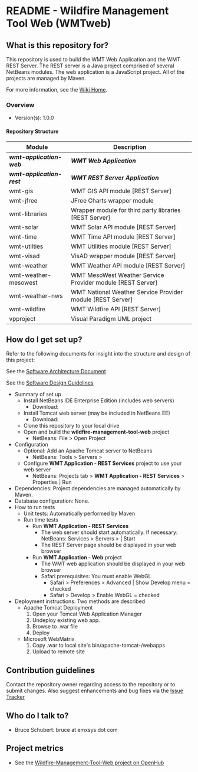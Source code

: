# README - Wildfire Management Tool Web (WMTweb) #

## What is this repository for? ##

This repository is used to build the WMT Web Application and the WMT REST Server.
The REST server is a Java project comprised of several NetBeans modules. 
The web application is a JavaScript project.
All of the projects are managed by Maven.

For more information, see the [Wiki Home](https://bitbucket.org/emxsys/wildfire-management-tool-web/wiki/Home).

### Overview ###

* Version(s): 1.0.0
#### Repository Structure
 Module                    | Description 
-------------------------- | -------------------------------------------------
***wmt-application-web***  | ***WMT Web Application***
***wmt-application-rest*** | ***WMT REST Server Application*** 
wmt-gis                    | WMT GIS API module [REST Server]
wmt-jfree                  | JFree Charts wrapper module
wmt-libraries              | Wrapper module for third party libraries [REST Server]
wmt-solar                  | WMT Solar API module [REST Server]
wmt-time                   | WMT Time API module [REST Server]
wmt-utilties               | WMT Utilities module [REST Server]
wmt-visad                  | VisAD wrapper module [REST Server]
wmt-weather                | WMT Weather API module [REST Server]
wmt-weather-mesowest       | WMT MesoWest Weather Service Provider module [REST Server]
wmt-weather-nws            | WMT National Weather Service Provider module [REST Server]
wmt-wildfire               | WMT Wildfire API [REST Server]
vpproject                  | Visual Paradigm UML project

## How do I get set up? ##
Refer to the following documents for insight into the structure and design of this project:

See the [Software Architecture Document](https://bitbucket.org/emxsys/wildfire-management-tool-web/wiki/Software%20Architecture)

See the [Software Design Guidelines](https://bitbucket.org/emxsys/wildfire-management-tool-web/wiki/Software%20Design)

* Summary of set up
    * Install NetBeans IDE Enterprise Edition (includes web servers)
        * Download: 
    * Install Tomcat web server (may be included in NetBeans EE)
        * Download: 
    * Clone this repository to your local drive
    * Open and build the **wildfire-management-tool-web** project
        * NetBeans: File > Open Project 
* Configuration
    * Optional: Add an Apache Tomcat server to NetBeans
        * NetBeans: Tools > Servers > <Add Server...>
    * Configure **WMT Application - REST Services** project to use your web server
        * NetBeans: Projects tab > **WMT Application - REST Services** > Properties | Run
* Dependencies: Project dependencies are managed automatically by Maven. 
* Database configuration: None.
* How to run tests
    * Unit tests: Automatically performed by Maven
    * Run time tests
        * Run **WMT Application - REST Services**
            * The web server should start automatically. If necessary: NetBeans: Services > Servers > <Server Name> | Start
            * The REST Server page should be displayed in your web browser
        * Run **WMT Application - Web** project
            * The WMT web application should be displayed in your web browser
            * Safari prerequisites: You must enable WebGL
                * Safari > Preferences > Advanced | Show Develop menu = checked
                * Safari > Develop > Enable WebGL = checked
* Deployment instructions: Two methods are described
    * Apache Tomcat Deployment
        1. Open your Tomcat Web Application Manager
        1. Undeploy existing web app.
        1. Browse to .war file
        1. Deploy
    * Microsoft WebMatrix
        1. Copy .war to local site's bin/apache-tomcat-<version>/webapps
        1. Upload to remote site
    
## Contribution guidelines ##
Contact the repository owner regarding access to the repository or to submit changes.
Also suggest enhancements and bug fixes via the [Issue Tracker](https://bitbucket.org/emxsys/wildfire-management-tool-web/issues)

## Who do I talk to? ##
* Bruce Schubert: bruce at emxsys dot com

## Project metrics
* See the [Wildfire-Management-Tool-Web project on OpenHub](https://www.openhub.net/p/wildfire-management-tool-web)